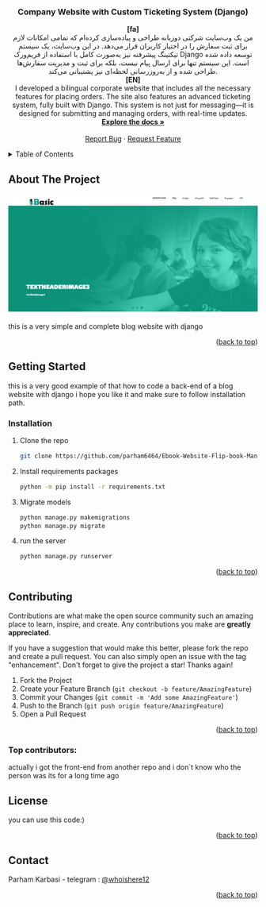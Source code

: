 <!-- Improved compatibility of back to top link: See: https://github.com/othneildrew/Best-README-Template/pull/73 -->
<a id="readme-top"></a>

<!--
[![Contributors][contributors-shield]][contributors-url]
[![Forks][forks-shield]][forks-url]
[![Stargazers][stars-shield]][stars-url]
[![Issues][issues-shield]][issues-url]
[![project_license][license-shield]][license-url]
[![LinkedIn][linkedin-shield]][linkedin-url]
-->


<!-- PROJECT LOGO -->
<!--
<br />
<div align="center">
  <a href="https://github.com/github_username/repo_name">
    <img src="images/logo.png" alt="Logo" width="80" height="80">
  </a>
-->
<h3 align="center">Company Website with Custom Ticketing System (Django)</h3>

  <p align="center">
  <strong>[fa]</strong><br />
من یک وب‌سایت شرکتی دو‌زبانه طراحی و پیاده‌سازی کرده‌ام که تمامی امکانات لازم برای ثبت سفارش را در اختیار کاربران قرار می‌دهد. در این وب‌سایت، یک سیستم تیکتینگ پیشرفته نیز به‌صورت کامل با استفاده از فریم‌ورک Django توسعه داده شده است. این سیستم تنها برای ارسال پیام نیست، بلکه برای ثبت و مدیریت سفارش‌ها طراحی شده و از به‌روزرسانی لحظه‌ای نیز پشتیبانی می‌کند.
    <br/>
    <strong>[EN]</strong><br />
I developed a bilingual corporate website that includes all the necessary features for placing orders. The site also features an advanced ticketing system, fully built with Django. This system is not just for messaging—it is designed for submitting and managing orders, with real-time updates.
    <br />
    <a href="https://github.com/parham6464/Company-Website-with-Custom-Ticketing-System-Django"><strong>Explore the docs »</strong></a>
    <br />
    <br />
    <a href="https://github.com/github_username/Company-Website-with-Custom-Ticketing-System-Django/issues/new?labels=bug&template=bug-report---.md">Report Bug</a>
    &middot;
    <a href="https://github.com/github_username/Company-Website-with-Custom-Ticketing-System-Django/issues/new?labels=enhancement&template=feature-request---.md">Request Feature</a>
  </p>
</div>



<!-- TABLE OF CONTENTS -->
<details>
  <summary>Table of Contents</summary>
  <ol>
    <li>
      <a href="#about-the-project">About The Project</a>
    </li>
    <li>
      <a href="#getting-started">Getting Started</a>
      <ul>
        <li><a href="#installation">Installation</a></li>
      </ul>
    </li>
    <li><a href="#contributing">Contributing</a></li>
    <li><a href="#license">License</a></li>
    <li><a href="#contact">Contact</a></li>
  </ol>
</details>



<!-- ABOUT THE PROJECT -->
## About The Project

![Product Name Screen Shot][product-screenshot]

this is a very simple and complete blog website with django 

<p align="right">(<a href="#readme-top">back to top</a>)</p>



<!-- GETTING STARTED -->
## Getting Started

this is a very good example of that how to code a back-end of a blog website with django
i hope you like it and make sure to follow installation path.


### Installation

1. Clone the repo
   ```sh
   git clone https://github.com/parham6464/Ebook-Website-Flip-book-Management-system.git
   ```
2. Install requirements packages
   ```sh
   python -m pip install -r requirements.txt
   ```
3. Migrate models
   ```py
   python manage.py makemigrations
   python manage.py migrate
   ```
4. run the server
   ```py
   python manage.py runserver
   ```
<p align="right">(<a href="#readme-top">back to top</a>)</p>



<!-- CONTRIBUTING -->
## Contributing

Contributions are what make the open source community such an amazing place to learn, inspire, and create. Any contributions you make are **greatly appreciated**.

If you have a suggestion that would make this better, please fork the repo and create a pull request. You can also simply open an issue with the tag "enhancement".
Don't forget to give the project a star! Thanks again!

1. Fork the Project
2. Create your Feature Branch (`git checkout -b feature/AmazingFeature`)
3. Commit your Changes (`git commit -m 'Add some AmazingFeature'`)
4. Push to the Branch (`git push origin feature/AmazingFeature`)
5. Open a Pull Request

<p align="right">(<a href="#readme-top">back to top</a>)</p>

### Top contributors:

actually i got the front-end from another repo and i don`t know who the person was its for a long time ago



<!-- LICENSE -->
## License

you can use this code:)

<p align="right">(<a href="#readme-top">back to top</a>)</p>



<!-- CONTACT -->
## Contact

Parham Karbasi - telegram :  [@whoishere12](https://telegram.me/whoishere12)

<p align="right">(<a href="#readme-top">back to top</a>)</p>



<!-- MARKDOWN LINKS & IMAGES -->
<!-- https://www.markdownguide.org/basic-syntax/#reference-style-links -->
[contributors-shield]: https://img.shields.io/github/contributors/github_username/repo_name.svg?style=for-the-badge
[contributors-url]: https://github.com/github_username/repo_name/graphs/contributors
[forks-shield]: https://img.shields.io/github/forks/github_username/repo_name.svg?style=for-the-badge
[forks-url]: https://github.com/github_username/repo_name/network/members
[stars-shield]: https://img.shields.io/github/stars/github_username/repo_name.svg?style=for-the-badge
[stars-url]: https://github.com/github_username/repo_name/stargazers
[issues-shield]: https://img.shields.io/github/issues/github_username/repo_name.svg?style=for-the-badge
[issues-url]: https://github.com/github_username/repo_name/issues
[license-shield]: https://img.shields.io/github/license/github_username/repo_name.svg?style=for-the-badge
[license-url]: https://github.com/github_username/repo_name/blob/master/LICENSE.txt
[linkedin-shield]: https://img.shields.io/badge/-LinkedIn-black.svg?style=for-the-badge&logo=linkedin&colorB=555
[linkedin-url]: https://linkedin.com/in/linkedin_username
[product-screenshot]: Capture1.PNG
[Next.js]: https://img.shields.io/badge/next.js-000000?style=for-the-badge&logo=nextdotjs&logoColor=white
[Next-url]: https://nextjs.org/
[React.js]: https://img.shields.io/badge/React-20232A?style=for-the-badge&logo=react&logoColor=61DAFB
[React-url]: https://reactjs.org/
[Vue.js]: https://img.shields.io/badge/Vue.js-35495E?style=for-the-badge&logo=vuedotjs&logoColor=4FC08D
[Vue-url]: https://vuejs.org/
[Angular.io]: https://img.shields.io/badge/Angular-DD0031?style=for-the-badge&logo=angular&logoColor=white
[Angular-url]: https://angular.io/
[Svelte.dev]: https://img.shields.io/badge/Svelte-4A4A55?style=for-the-badge&logo=svelte&logoColor=FF3E00
[Svelte-url]: https://svelte.dev/
[Laravel.com]: https://img.shields.io/badge/Laravel-FF2D20?style=for-the-badge&logo=laravel&logoColor=white
[Laravel-url]: https://laravel.com
[Bootstrap.com]: https://img.shields.io/badge/Bootstrap-563D7C?style=for-the-badge&logo=bootstrap&logoColor=white
[Bootstrap-url]: https://getbootstrap.com
[JQuery.com]: https://img.shields.io/badge/jQuery-0769AD?style=for-the-badge&logo=jquery&logoColor=white
[JQuery-url]: https://jquery.com 
